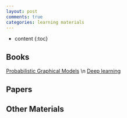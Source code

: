 ```yaml
---
layout: post
comments: true
categories: learning materials
---
```

* content
{:toc}

## Books
[Probabilistic Graphical Models](http://pgm.stanford.edu/) \n
[Deep learning](http://www.deeplearningbook.org/)

## Papers

## Other Materials



